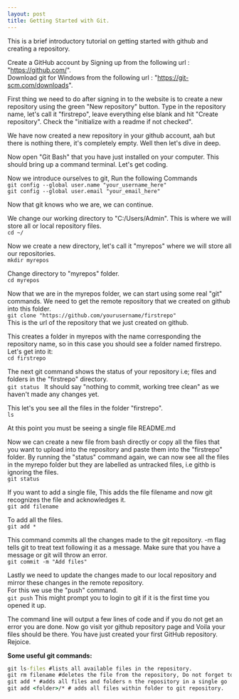 ```yaml
---
layout: post
title: Getting Started with Git.
---
```


This is a brief introductory tutorial on getting started with github and creating a repository.   

Create a GitHub account by Signing up from the following url : "https://github.com/".  
Download git for Windows from the following url : "https://git-scm.com/downloads".

First thing we need to do after signing in to the website is to create a new repository using the green "New repository" button.
Type in the repository name, let's call it "firstrepo", leave everything else blank and hit "Create repository".
Check the "initialize with a readme if not checked".

We have now created a new repository in your github account, aah but there is nothing there, it's completely empty.
Well then let's dive in deep.

Now open "Git Bash" that you have just installed on your computer.
This should bring up a command terminal.
Let's get coding.

Now we introduce ourselves to git, Run the following Commands   
```git config --global user.name "your_username_here"```   
```git config --global user.email "your_email_here"```


Now that git knows who we are, we can continue.

We change our working directory to "C:/Users/Admin".
This is where we will store all or local repository files.   
```cd ~/``` 

Now we create a new directory, let's call it "myrepos" where we will store all our repositories.   
```mkdir myrepos```

Change directory to "myrepos" folder.   
```cd myrepos ```

Now that we are in the myrepos folder, we can start using some real "git" commands.
We need to get the remote repository that we created on github into this folder.   
```git clone "https://github.com/yourusername/firstrepo"```   
This is the url of the repository that we just created on github.

This creates a folder in myrepos with the name corresponding the repository name, so in this case you should see a folder named firstrepo.
Let's get into it:      
```cd firstrepo```


The next git command shows the status of your repository i.e; files and folders in the "firstrepo" directory.   
```git status ```
It should say "nothing to commit, working tree clean" as we haven't made any changes yet.

This let's you see all the files in the folder "firstrepo".   
```ls```   


At this point you must be seeing a single file README.md

Now we can create a new file from bash directly or copy all the files that you want to upload into the repository and paste them into the "firstrepo" folder.
By running the "status" command again, we can now see all the files in the myrepo folder but they are labelled as untracked files, i.e githb is ignoring the files.   
```git status```

If you want to add a single file, This adds the file filename and now git recognizes the file and acknowledges it.   
```git add filename```

To add all the files.   
```git add *```

This command commits all the changes made to the git repository.
-m flag tells git to treat text following it as a message.
Make sure that you have a message or git will throw an error.   
```git commit -m "Add files"```

Lastly we need to update the changes made to our local repository and mirror these changes in the remote repository.	
For this we use the "push" command.    
```git push``` 
This might prompt you to login to git if it is the first time you opened it up.

The command line will output a few lines of code and if you do not get an error you are done.
Now go visit yor github repository page and Voila your files should be there.
You have just created your first GitHub repository. Rejoice. 



<b>Some useful git commands:   </b>   

```cmd
git ls-files #lists all available files in the repository.
git rm filename #deletes the file from the repository, Do not forget to push the changes after deleting files.
git add * #adds all files and folders n the repository in a single go
git add <folder>/* # adds all files within folder to git repository.
```
